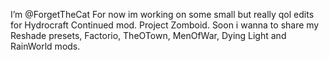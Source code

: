 I’m @ForgetTheCat
For now im working on some small but really qol edits for Hydrocraft Continued mod. Project Zomboid.
Soon i wanna to share my Reshade presets, Factorio, TheOTown, MenOfWar, Dying Light and RainWorld mods.
